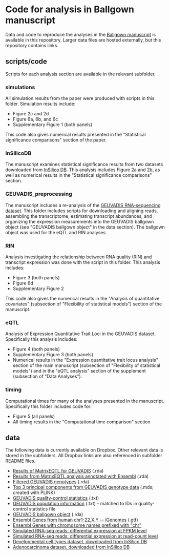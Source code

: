 Code for analysis in Ballgown manuscript
=============

Data and code to reproduce the analyses in the [Ballgown manuscript](http://biorxiv.org/content/early/2014/03/30/003665) is available in this repository. Larger data files are hosted externally, but this repository contains links.

## scripts/code
Scripts for each analysis section are available in the relevant subfolder.

### simulations
All simulation results from the paper were produced with scripts in this folder. Simulation results include:  
* Figure 2c and 2d
* Figure 6a, 6b, and 6c
* Supplementary Figure 1 (both panels)

This code also gives numerical results presented in the "Statistical significance comparisons" section of the paper.

### InSilicoDB
The manuscript examines statistical significance results from two datasets downloaded from [InSilico DB](https://insilicodb.com/). This analysis includes Figure 2a and 2b, as well as numerical results in the "Statistical significance comparisons" section.

### GEUVADIS_preprocessing
The manuscript includes a re-analysis of the [GEUVADIS RNA-sequencing dataset](http://www.geuvadis.org/web/geuvadis/rnaseq-project). This folder includes scripts for downloading and aligning reads, assembling the transcriptome, estimating transcript abundances, and organizing the expression measurements into the GEUVADIS ballgown object (see "GEUVADIS ballgown object" in the data section). The ballgown object was used for the eQTL and RIN analyses.

### RIN
Analysis investigating the relationship between RNA quality (RIN) and transcript expression was done with the script in this folder. This analysis includes:  
* Figure 3 (both panels)
* Figure 6d
* Supplementary Figure 2

This code also gives the numerical results in the "Analysis of quantitative covariates" (subsection of "Flexibility of statistical models") section of the manuscript.

### eQTL
Analysis of Expression Quantitative Trait Loci in the GEUVADIS dataset. Specifically this analysis includes:
* Figure 4 (both panels)
* Supplementary Figure 3 (both panels)
* Numerical results in the "Expression quantitative trait locus analysis" section of the main manuscript (subsection of "Flexibility of statistical models") and in the "eQTL analysis" section of the supplement (subsection of "Data Analyses").

### timing
Computational times for many of the analyses presented in the manuscript. Specifically this folder includes code for:
* Figure 5 (all panels)
* All timing results in the "Computational time comparison" section 

## data
The following data is currently available on Dropbox. Other relevant data is stored in the subfolders. All Dropbox links are also referenced in subfolder README files.

* [Results of MatrixEQTL for GEUVADIS](https://www.dropbox.com/s/c3r3bgsuhs2s07g/eQTL_GEUVADIS_imputed_list_cis_1e6.rda) (.rda)
* [Results from MatrixEQTL analysis annotated with Ensembl](https://www.dropbox.com/s/z3eb39zbq44ydov/eQTL_GEUVADIS_imputed_list_cis_1e6_annotated.rda) (.rda)
* [Filtered GEUVADIS genotypes](https://www.dropbox.com/s/xb58k5kedj8ji35/GEUVADIS_genotypeData_maf05.rda) (.rda)
* [Top 3 principal components from GEUVADIS genotype data](https://www.dropbox.com/s/g8d9tyc6hky5nwu/plink.mds) (.mds; created with PLINK)
* [GEUVADIS quality-control statistics](https://www.dropbox.com/s/rg63qtuws2liz9r/GD667.QCstats.masterfile.txt) (.txt)
* [GEUVADIS population information](https://www.dropbox.com/s/woacfjxql7gxhnt/pop_data_withuniqueid.txt) (.txt) - matched to IDs in quality-control statistics file
* [GEUVADIS ballgown object](https://www.dropbox.com/s/kp5th9hgkq8ckom/geuvadisbg.rda) (.rda)
* [Ensembl Genes from human chr1-22,X,Y -- iGenomes](https://www.dropbox.com/s/89iaagrkwlu0tbs/genes-clean.gtf) (.gtf)
* [Ensembl Genes with chromosome names prefixed with "chr"](https://www.dropbox.com/s/4gd05ghjkurj170/Homo_sapiens.GRCh37.73_chrPrefix.gtf)
* [Simulated RNA-seq reads: differential expression at FPKM level](https://www.dropbox.com/s/bqrusc1cpq51ecq/lognormalgeuvadis.zip)
* [Simulated RNA-seq reads: differential expression at read-count level](https://www.dropbox.com/s/2e5gmasapnnzn29/nbp0.zip)
* [Developmental cell types dataset, downloaded from InSilico DB](https://www.dropbox.com/s/b4d44s7vtpzb4im/GSE36552GPL11154_DGE_RNASeq_04ec2b6a46a9ddb8ef2083b9d8ba4e3c.tgz)
* [Adenocarcinoma dataset, downloaded from InSilico DB](https://www.dropbox.com/s/ql7kb94fx7c5e44/GSE37764GPL10999_DGE_RNASeq_a9dc2c94672e4a51c036c76be9508164.tgz)

